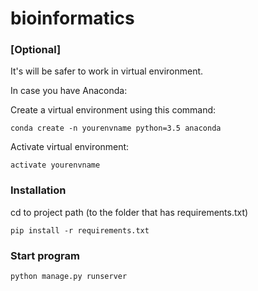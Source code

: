 # bioinformatics


### [Optional]
It's will be safer to work in virtual environment.

In case you have Anaconda:

  Create a virtual environment using this command:

    conda create -n yourenvname python=3.5 anaconda
  
  Activate virtual environment:

    activate yourenvname
    
### Installation
cd to project path (to the folder that has requirements.txt)

    pip install -r requirements.txt

### Start program
    python manage.py runserver


